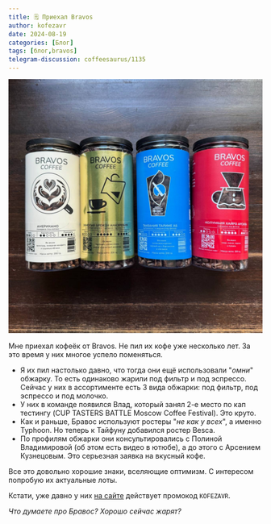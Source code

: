 ```yaml
---
title: 🗒 Приехал Bravos
author: kofezavr
date: 2024-08-19
categories: [Блог]
tags: [блог,bravos]
telegram-discussion: coffeesaurus/1135
--- 
```

![Приехал Bravos](/assets/img/posts/24/08/bravos.jpg)

Мне приехал кофеёк от Bravos. Не пил их кофе уже несколько лет. За это время у них многое успело поменяться.

- Я их пил настолько давно, что тогда они ещё использовали "*омни*" обжарку. То есть одинаково жарили под фильтр и под эспрессо. Сейчас у них в ассортименте есть 3 вида обжарки: под фильтр, под эспрессо и под молочко.
- У них в команде появился Влад, который занял 2-е место по кап тестингу (CUP TASTERS BATTLE Moscow Coffee Festival). Это круто.
- Как и раньше, Бравос используют ростеры "*не как у всех*", а именно Typhoon. Но теперь к Тайфуну добавился ростер Besca.
- По профилям обжарки они консультировались с Полиной Владимировой (об этом есть видео в ютюбе), а до этого с Арсением Кузнецовым. Это серьезная заявка на вкусный кофе.

Все это довольно хорошие знаки, вселяющие оптимизм. С интересом попробую их актуальные лоты. 

Кстати, уже давно у них [на сайте](https://coffee-tea-bravos.ru/catalog/kofe/) действует промокод `KOFEZAVR`. 

*Что думаете про Бравос? Хорошо сейчас жарят?*